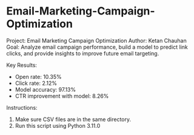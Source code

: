 # Email-Marketing-Campaign-Optimization

Project: Email Marketing Campaign Optimization
Author: Ketan Chauhan
Goal: Analyze email campaign performance, build a model to predict link clicks,
      and provide insights to improve future email targeting.

Key Results:
- Open rate: 10.35%
- Click rate: 2.12%
- Model accuracy: 97.13%
- CTR improvement with model: 8.26%

Instructions:
1. Make sure CSV files are in the same directory.
2. Run this script using Python 3.11.0
